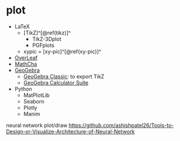 # plot

- LaTeX
  - [TikZ]^[\@ref(tikz)]^
    - TikZ-3Dplot
    - PGFplots
  - xypic = [xy-pic]^[\@ref(xy-pic)]^
- [OverLeaf](https://www.overleaf.com/)
- [MathCha](https://www.mathcha.io/)
- [GeoGebra](https://www.geogebra.org/)
  - [GeoGebra Classic](https://www.geogebra.org/classic): to export TikZ
  - [GeoGebra Calculator Suite](https://www.geogebra.org/calculator)
- Python
  - MatPlotLib
  - Seaborn
  - Plotly
  - Manim

neural network plot/draw
https://github.com/ashishpatel26/Tools-to-Design-or-Visualize-Architecture-of-Neural-Network
